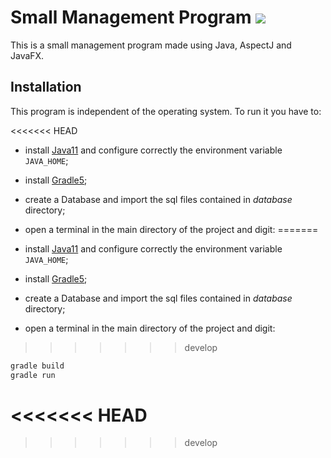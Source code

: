 # Small Management Program ![](https://travis-ci.org/micheleantonazzi/small_management_program.svg?branch=master)
This is a small management program made using Java, AspectJ and JavaFX.

## Installation

This program is independent of the operating system. To run it you have to:

<<<<<<< HEAD
* install [Java11](https://www.oracle.com/technetwork/java/javase/downloads/jdk11-downloads-5066655.html)  and configure correctly the environment variable `JAVA_HOME`;

* install [Gradle5](https://gradle.org/);

* create a Database and import the sql files contained in *database* directory;

* open a terminal in the main directory of the project and digit:
=======
- install [Java11](https://www.oracle.com/technetwork/java/javase/downloads/jdk11-downloads-5066655.html)  and configure correctly the environment variable `JAVA_HOME`;

- install [Gradle5](https://gradle.org/);

- create a Database and import the sql files contained in *database* directory;

- open a terminal in the main directory of the project and digit:
>>>>>>> develop

  ```bash
  gradle build
  gradle run
  ```

<<<<<<< HEAD
=======

>>>>>>> develop
